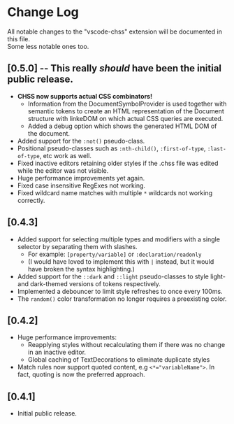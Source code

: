# Change Log

All notable changes to the "vscode-chss" extension will be documented in this file.  
Some less notable ones too.

## [0.5.0] -- This really *should* have been the initial public release.
- **CHSS now supports actual CSS combinators!**
  * Information from the DocumentSymbolProvider is used together with semantic tokens to create an HTML representation of the Document structure with linkeDOM on which actual CSS queries are executed.
  * Added a debug option which shows the generated HTML DOM of the document.
- Added support for the `:not()` pseudo-class.
- Positional pseudo-classes such as `:nth-child()`, `:first-of-type`, `:last-of-type`, etc work as well.
- Fixed inactive editors retaining older styles if the .chss file was edited while the editor was not visible.
- Huge performance improvements yet again.
- Fixed case insensitive RegExes not working.
- Fixed wildcard name matches with multiple `*` wildcards not working correctly.
## [0.4.3]
- Added support for selecting multiple types and modifiers with a single selector by separating them with slashes.
  * For example: `[property/variable]` or `:declaration/readonly`
  * (I would have loved to implement this with `|` instead, but it would have broken the syntax highlighting.)
- Added support for the `::dark` and `::light` pseudo-classes to style light- and dark-themed versions of tokens respectively.
- Implemented a debouncer to limit style refreshes to once every 100ms.
- The `random()` color transformation no longer requires a preexisting color.
## [0.4.2]
- Huge performance improvements:
  * Reapplying styles without recalculating them if there was no change in an inactive editor.
  * Global caching of TextDecorations to eliminate duplicate styles
- Match rules now support quoted content, e.g `<*="variableName">`. In fact, quoting is now the preferred approach.
## [0.4.1]
- Initial public release.
